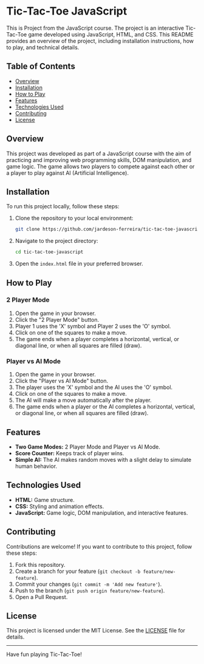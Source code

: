 # Tic-Tac-Toe JavaScript

This is Project from the JavaScript course. The project is an interactive Tic-Tac-Toe game developed using JavaScript, HTML, and CSS. This README provides an overview of the project, including installation instructions, how to play, and technical details.

## Table of Contents

- [Overview](#overview)
- [Installation](#installation)
- [How to Play](#how-to-play)
- [Features](#features)
- [Technologies Used](#technologies-used)
- [Contributing](#contributing)
- [License](#license)

## Overview

This project was developed as part of a JavaScript course with the aim of practicing and improving web programming skills, DOM manipulation, and game logic. The game allows two players to compete against each other or a player to play against AI (Artificial Intelligence).

## Installation

To run this project locally, follow these steps:

1. Clone the repository to your local environment:
    ```bash
    git clone https://github.com/jardeson-ferreira/tic-tac-toe-javascript.git
    ```

2. Navigate to the project directory:
    ```bash
    cd tic-tac-toe-javascript
    ```

3. Open the `index.html` file in your preferred browser.

## How to Play

### 2 Player Mode

1. Open the game in your browser.
2. Click the "2 Player Mode" button.
3. Player 1 uses the 'X' symbol and Player 2 uses the 'O' symbol.
4. Click on one of the squares to make a move.
5. The game ends when a player completes a horizontal, vertical, or diagonal line, or when all squares are filled (draw).

### Player vs AI Mode

1. Open the game in your browser.
2. Click the "Player vs AI Mode" button.
3. The player uses the 'X' symbol and the AI uses the 'O' symbol.
4. Click on one of the squares to make a move.
5. The AI will make a move automatically after the player.
6. The game ends when a player or the AI completes a horizontal, vertical, or diagonal line, or when all squares are filled (draw).

## Features

- **Two Game Modes:** 2 Player Mode and Player vs AI Mode.
- **Score Counter:** Keeps track of player wins.
- **Simple AI:** The AI makes random moves with a slight delay to simulate human behavior.

## Technologies Used

- **HTML:** Game structure.
- **CSS:** Styling and animation effects.
- **JavaScript:** Game logic, DOM manipulation, and interactive features.

## Contributing

Contributions are welcome! If you want to contribute to this project, follow these steps:

1. Fork this repository.
2. Create a branch for your feature (`git checkout -b feature/new-feature`).
3. Commit your changes (`git commit -m 'Add new feature'`).
4. Push to the branch (`git push origin feature/new-feature`).
5. Open a Pull Request.

## License

This project is licensed under the MIT License. See the [LICENSE](LICENSE) file for details.

---

Have fun playing Tic-Tac-Toe!
